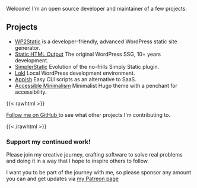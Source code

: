 ---
---

Welcome! I'm an open source developer and maintainer of a few projects.

## Projects

 - [WP2Static](https://wp2static.com) is a developer-friendly, advanced WordPress static site generator.
 - [Static HTML Output](https://statichtmloutput.com) The original WordPress SSG, 10+ years development.
 - [SimplerStatic](https://github.com/leonstafford/simplerstatic) Evolution of the no-frills Simply Static plugin.
 - [Lokl](https://lokl.dev) Local WordPress development environment.
 - [Appish](https://appi.sh) Easy CLI scripts as an alternative to SaaS.
 - [Accessible Minimalism](https://github.com/leonstafford/accessible-minimalism-hugo-theme) Minimalist Hugo theme with a penchant for accessibility.

{{< rawhtml >}}
<p><a href="https://github.com/leonstafford" rel="me">
Follow me on GitHub
</a> to see what other projects I'm contributing to.</p>
{{< /rawhtml >}}


### Support my continued work!

Please join my creative journey, crafting software to solve real problems and doing it in a way that I hope to inspire others to follow.

I want you to be part of the journey with me, so please sponsor any amount you can and get updates via [my Patreon page](https://www.patreon.com/leonstafford)

